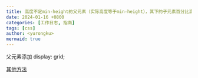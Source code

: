 ```yaml
---
title: 高度不足min-height的父元素（实际高度等于min-height），其下的子元素百分比高度无效
date: 2024-01-16 +0800
categories: [工作日志, 指南]
tags: [css]
author: <yurongku>  
mermaid: true
---
```


父元素添加 display: grid; 

[其他方法](https://blog.csdn.net/weixin_42335036/article/details/109102609)